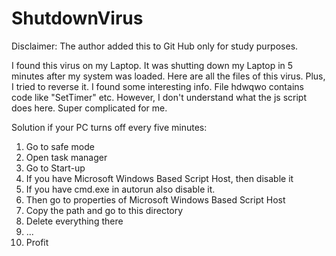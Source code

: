 # ShutdownVirus
Disclaimer: The author added this to Git Hub only for study purposes. 

I found this virus on my Laptop. It was shutting down my Laptop in 5 minutes after my system was loaded. Here are all the files of this virus. Plus, I tried to reverse it. I found some interesting info. File hdwqwo contains code like "SetTimer" etc. However, I don't understand what the js script does here. Super complicated for me.


Solution if your PC turns off every five minutes:
1) Go to safe mode
2) Open task manager
3) Go to Start-up 
4) If you have Microsoft Windows Based Script Host, then disable it 
5) If you have cmd.exe in autorun also disable it.
6) Then go to properties of  Microsoft Windows Based Script Host
7) Copy the path and go to this directory
8) Delete everything there
9) ...
10) Profit
